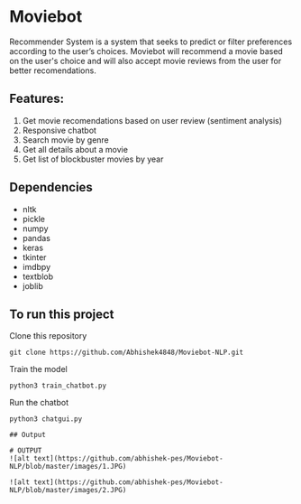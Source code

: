 # Moviebot
Recommender System is a system that seeks to predict or filter preferences according to the user’s choices.
Moviebot will recommend a movie based on the user's choice and will also accept movie reviews from the user for better recomendations.

## Features:
1. Get movie recomendations based on user review (sentiment analysis)
2. Responsive chatbot
3. Search movie by genre
4. Get all details about a movie
5. Get list of blockbuster movies by year


## Dependencies
- nltk
- pickle
- numpy
- pandas
- keras
- tkinter
- imdbpy
- textblob
- joblib

## To run this project
Clone this repository 
```
git clone https://github.com/Abhishek4848/Moviebot-NLP.git
```
Train the model 
```
python3 train_chatbot.py
```
Run the chatbot
```
python3 chatgui.py

## Output

# OUTPUT
![alt text](https://github.com/abhishek-pes/Moviebot-NLP/blob/master/images/1.JPG)

![alt text](https://github.com/abhishek-pes/Moviebot-NLP/blob/master/images/2.JPG)
